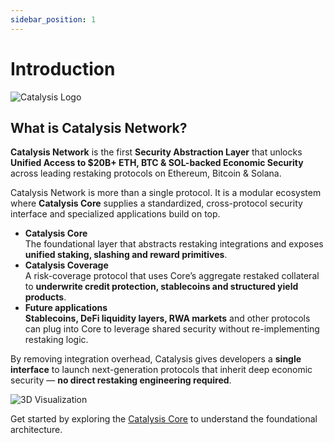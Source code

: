```yaml
---
sidebar_position: 1
---
```


# Introduction

<div style={{textAlign: 'center'}}>

![Catalysis Logo](/img/catalysis.png)

</div>

## What is Catalysis Network?

**Catalysis Network** is the first **Security Abstraction Layer** that unlocks **Unified Access to $20B+ ETH, BTC & SOL-backed Economic Security** across leading restaking protocols on Ethereum, Bitcoin & Solana.

Catalysis Network is more than a single protocol. It is a modular ecosystem where **Catalysis Core** supplies a standardized, cross-protocol security interface and specialized applications build on top.

- **Catalysis Core**  
  The foundational layer that abstracts restaking integrations and exposes **unified staking, slashing and reward primitives**.
- **Catalysis Coverage**  
  A risk-coverage protocol that uses Core’s aggregate restaked collateral to **underwrite credit protection, stablecoins and structured yield products**.
- **Future applications**  
  **Stablecoins, DeFi liquidity layers, RWA markets** and other protocols can plug into Core to leverage shared security without re-implementing restaking logic.

By removing integration overhead, Catalysis gives developers a **single interface** to launch next-generation protocols that inherit deep economic security — **no direct restaking engineering required**.

![3D Visualization](/img/3D.svg)

Get started by exploring the [Catalysis Core](./catalysis-core/overview.md) to understand the foundational architecture.